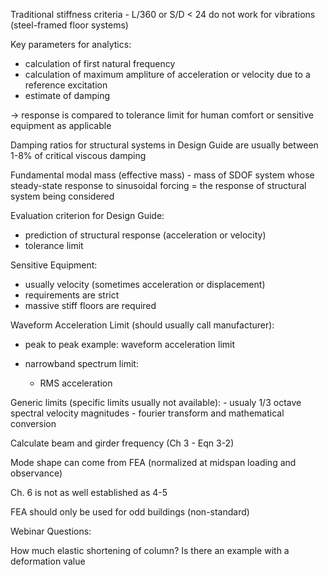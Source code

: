 Traditional stiffness criteria - L/360 or S/D < 24 do not work for vibrations (steel-framed floor systems)

Key parameters for analytics:
- calculation of first natural frequency
- calculation of maximum ampliture of acceleration or velocity due to a reference excitation
- estimate of damping

-> response is compared to tolerance limit for human comfort or sensitive equipment as applicable

Damping ratios for structural systems in Design Guide are usually between 1-8% of critical viscous damping

Fundamental modal mass (effective mass) - mass of SDOF system whose steady-state response to sinusoidal forcing = the response of structural system being considered

Evaluation criterion for Design Guide:
- prediction of structural response (acceleration or velocity)
- tolerance limit

Sensitive Equipment:
- usually velocity (sometimes acceleration or displacement)
- requirements are strict
- massive stiff floors are required

Waveform Acceleration Limit (should usually call manufacturer):

- peak to peak example:
	waveform acceleration limit

- narrowband spectrum limit:
	- RMS acceleration 

Generic limits (specific limits usually not available):
	- usualy 1/3 octave spectral velocity magnitudes
	- fourier transform and mathematical conversion

Calculate beam and girder frequency (Ch 3 - Eqn 3-2)

Mode shape can come from FEA (normalized at midspan loading and observance)

Ch. 6 is not as well established as 4-5

FEA should only be used for odd buildings (non-standard)

Webinar Questions:

How much elastic shortening of column? Is there an example with a deformation value